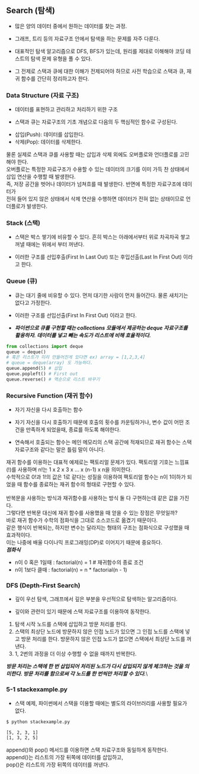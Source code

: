## Search (탐색)

- 많은 양의 데이터 중에서 원하는 데이터를 찾는 과정.

- 그래프, 트리 등의 자료구조 안에서 탐색을 하는 문제를 자주 다룬다.

- 대표적인 탐색 알고리즘으로 DFS, BFS가 있는데, 원리를 제대로 이해해야 코딩 테스트의 탐색 문제 유형을 풀 수 있다.

- 그 전제로 스택과 큐에 대한 이해가 전제되어야 하므로 사전 학습으로 스택과 큐, 재귀 함수를 간단히 정리하고자 한다.

### Data Structure (자료 구조)

- 데이터를 표현하고 관리하고 처리하기 위한 구조

- 스택과 큐는 자료구조의 기초 개념으로 다음의 두 핵심적인 함수로 구성된다.

* 삽입(Push): 데이터를 삽입한다.
* 삭제(Pop): 데이터를 삭제한다.

물론 실제로 스택과 큐를 사용할 때는 삽입과 삭제 외에도 오버플로와 언더플로를 고민해야 한다.<br>
오버플로는 특정한 자료구조가 수용할 수 있는 데이터의 크기를 이미 가득 찬 상태에서 삽입 연산을 수행할 때 발생한다.<br>
즉, 저장 공간을 벗어나 데이터가 넘쳐흐를 때 발생한다. 반면에 특정한 자료구조에 데이터가<br>
전혀 들어 있지 않은 상태에서 삭제 연산을 수행하면 데이터가 전혀 없는 상태이므로 언더플로가 발생한다.

### Stack (스택)

- 스택은 박스 쌓기에 비유할 수 있다. 흔히 박스는 아래에서부터 위로 차곡차곡 쌓고 꺼낼 때에는 위에서 부터 꺼낸다.

- 이러한 구조를 선입후출(First In Last Out) 또는 후입선출(Last In First Out) 이라고 한다.

### Queue (큐)

- 큐는 대기 줄에 비유할 수 있다. 먼저 대기한 사람이 먼저 들어간다. 물론 새치기는 없다고 가정한다.

- 이러한 구조를 선입선출(First In First Out) 이라고 한다.

- ***파이썬으로 큐를 구현할 때는 collections 모듈에서 제공하는 deque 자료구조를 활용하자. 데이터를 넣고 빼는 속도가 리스트에 비해 효율적이다.***

```python
from collections import deque
queue = deque()
# 혹은 리스트가 미리 만들어진게 있다면 ex) array = [1,2,3,4]
# queue = deque(array) 도 가능하다.
queue.append(5) # 삽입
queue.popleft() # First out
queue.reverse() # 역순으로 리스트 바꾸기
```

### Recursive Function (재귀 함수)

- 자기 자신을 다시 호출하는 함수

- 자기 자신을 다시 호출하기 때문에 호출의 횟수를 카운팅하거나, 변수 값이 어떤 조건을 만족하게 되었을때, 종료를 하도록 해야한다.

- 연속해서 호출되는 함수는 메인 메모리의 스택 공간에 적재되므로 재귀 함수는 스택 자료구조와 같다는 말은 틀림 말이 아니다.

재귀 함수를 이용하는 대표적 예제로는 팩토리얼 문제가 있다. 팩토리얼 기호는 느낌표(!)를 사용하며 n!는 1 x 2 x 3 x ... x (n-1) x n을 의미한다.<br>
수학적으로 0!과 1!의 값은 1로 같다는 성질을 이용하여 팩토리얼 함수는 n이 1이하가 되었을 때 함수를 종료하는 재귀 함수의 형태로 구현할 수 있다.<br><br>
반복문을 사용하는 방식과 재귀함수를 사용하는 방식 둘 다 구현하는데 같은 값을 가진다.<br>
그렇다면 반복문 대신에 재귀 함수를 사용했을 때 얻을 수 있는 장점은 무엇일까?<br>
바로 재귀 함수가 수학의 점화식을 그대로 소스코드로 옮겼기 때문이다.<br>
같은 행식이 반복되는, 하지만 변수는 달라지는 형태의 구조는 점화식으로 구성했을 때 효과적이다.<br>
이는 나중에 배울 다이나믹 프로그래밍(DP)로 이어지기 때문에 중요하다.<br>
***점화식***
* n이 0 혹은 1일때 : factorial(n) = 1 # 재귀함수의 종료 조건
* n이 1보다 클때   : factorial(n) = n * factorial(n - 1)

### DFS (Depth-First Search)

- 깊이 우선 탐색, 그래프에서 깊은 부분을 우선적으로 탐색하는 알고리즘이다.

- 깊이와 관련이 있기 때문에 스택 자료구조를 이용하여 동작한다.

1. 탐색 시작 노드를 스택에 삽입하고 방문 처리를 한다.
2. 스택의 최상단 노드에 방문하지 않은 인접 노드가 있으면 그 인접 노드를 스택에 넣고 방문 처리를 한다. 방문하지 않은 인접 노드가 없으면 스택에서 최상단 노드를 꺼낸다.
3. 1, 2번의 과정을 더 이상 수행할 수 없을 때까지 반복한다.

***방문 처리는 스택에 한 번 삽입되어 처리된 노드가 다시 삽입되지 않게 체크하는 것을 의미한다. 방문 처리를 함으로써 각 노드를 한 번씩만 처리할 수 있다.***\

### 5-1 stackexample.py

- 스택 예제, 파이썬에서 스택을 이용할 때에는 별도의 라이브러리를 사용할 필요가 없다.
```bash
$ python stackexample.py

[5, 2, 3, 1]
[1, 3, 2, 5]
```

append()와 pop() 메서드를 이용하면 스택 자료구조와 동일하게 동작한다.<br>
append()는 리스트의 가장 뒤쪽에 데이터를 삽입하고,<br>
pop()은 리스트의 가장 뒤쪽의 데이터를 꺼낸다.<br>
